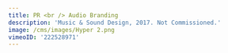 ```yaml
---
title: PR <br /> Audio Branding
description: 'Music & Sound Design, 2017. Not Commissioned.'
image: /cms/images/Hyper 2.png
vimeoID: '222528971'
---
```
















